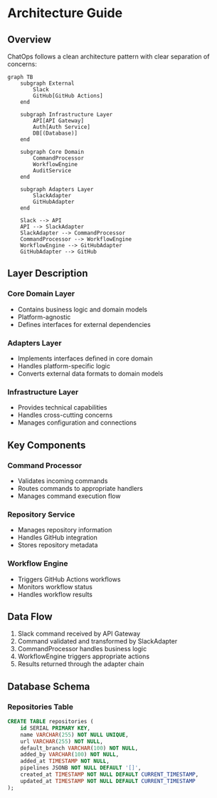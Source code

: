 # Architecture Guide

## Overview

ChatOps follows a clean architecture pattern with clear separation of concerns:

```mermaid
graph TB
    subgraph External
        Slack
        GitHub[GitHub Actions]
    end

    subgraph Infrastructure Layer
        API[API Gateway]
        Auth[Auth Service]
        DB[(Database)]
    end

    subgraph Core Domain
        CommandProcessor
        WorkflowEngine
        AuditService
    end

    subgraph Adapters Layer
        SlackAdapter
        GitHubAdapter
    end

    Slack --> API
    API --> SlackAdapter
    SlackAdapter --> CommandProcessor
    CommandProcessor --> WorkflowEngine
    WorkflowEngine --> GitHubAdapter
    GitHubAdapter --> GitHub
```

## Layer Description

### Core Domain Layer
- Contains business logic and domain models
- Platform-agnostic
- Defines interfaces for external dependencies

### Adapters Layer
- Implements interfaces defined in core domain
- Handles platform-specific logic
- Converts external data formats to domain models

### Infrastructure Layer
- Provides technical capabilities
- Handles cross-cutting concerns
- Manages configuration and connections

## Key Components

### Command Processor
- Validates incoming commands
- Routes commands to appropriate handlers
- Manages command execution flow

### Repository Service
- Manages repository information
- Handles GitHub integration
- Stores repository metadata

### Workflow Engine
- Triggers GitHub Actions workflows
- Monitors workflow status
- Handles workflow results

## Data Flow

1. Slack command received by API Gateway
2. Command validated and transformed by SlackAdapter
3. CommandProcessor handles business logic
4. WorkflowEngine triggers appropriate actions
5. Results returned through the adapter chain

## Database Schema

### Repositories Table
```sql
CREATE TABLE repositories (
    id SERIAL PRIMARY KEY,
    name VARCHAR(255) NOT NULL UNIQUE,
    url VARCHAR(255) NOT NULL,
    default_branch VARCHAR(100) NOT NULL,
    added_by VARCHAR(100) NOT NULL,
    added_at TIMESTAMP NOT NULL,
    pipelines JSONB NOT NULL DEFAULT '[]',
    created_at TIMESTAMP NOT NULL DEFAULT CURRENT_TIMESTAMP,
    updated_at TIMESTAMP NOT NULL DEFAULT CURRENT_TIMESTAMP
);
``` 